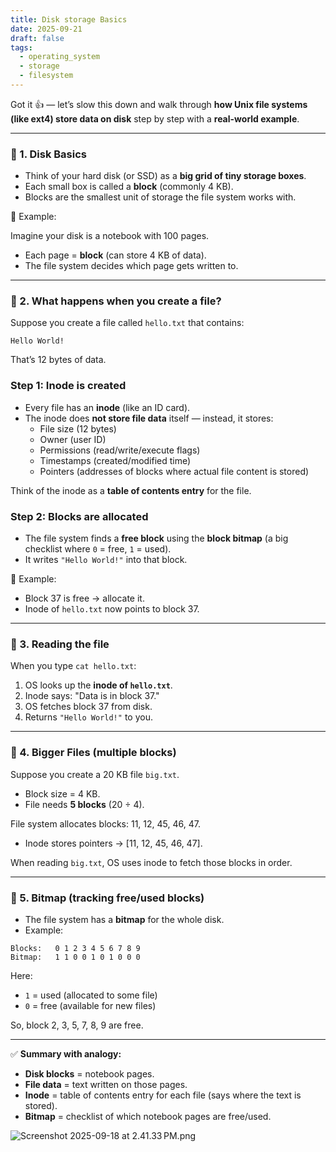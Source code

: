 ```yaml
---
title: Disk storage Basics
date: 2025-09-21
draft: false
tags:
  - operating_system
  - storage
  - filesystem
---
```


Got it 👍 — let’s slow this down and walk through **how Unix file systems (like ext4) store data on disk** step by step with a **real-world example**.

---

### 🧩 1. Disk Basics

- Think of your hard disk (or SSD) as a **big grid of tiny storage boxes**.
- Each small box is called a **block** (commonly 4 KB).
- Blocks are the smallest unit of storage the file system works with.

📌 Example:

Imagine your disk is a notebook with 100 pages.

- Each page = **block** (can store 4 KB of data).
- The file system decides which page gets written to.

---

### 🧩 2. What happens when you create a file?

Suppose you create a file called `hello.txt` that contains:

```
Hello World!

```

That’s 12 bytes of data.

### Step 1: Inode is created

- Every file has an **inode** (like an ID card).
- The inode does **not store file data** itself — instead, it stores:
    - File size (12 bytes)
    - Owner (user ID)
    - Permissions (read/write/execute flags)
    - Timestamps (created/modified time)
    - Pointers (addresses of blocks where actual file content is stored)

Think of the inode as a **table of contents entry** for the file.

### Step 2: Blocks are allocated

- The file system finds a **free block** using the **block bitmap** (a big checklist where `0` = free, `1` = used).
- It writes `"Hello World!"` into that block.

📌 Example:

- Block 37 is free → allocate it.
- Inode of `hello.txt` now points to block 37.

---

### 🧩 3. Reading the file

When you type `cat hello.txt`:

1. OS looks up the **inode of `hello.txt`**.
2. Inode says: "Data is in block 37."
3. OS fetches block 37 from disk.
4. Returns `"Hello World!"` to you.

---

### 🧩 4. Bigger Files (multiple blocks)

Suppose you create a 20 KB file `big.txt`.

- Block size = 4 KB.
- File needs **5 blocks** (20 ÷ 4).

File system allocates blocks: 11, 12, 45, 46, 47.

- Inode stores pointers → [11, 12, 45, 46, 47].

When reading `big.txt`, OS uses inode to fetch those blocks in order.

---

### 🧩 5. Bitmap (tracking free/used blocks)

- The file system has a **bitmap** for the whole disk.
- Example:

```
Blocks:   0 1 2 3 4 5 6 7 8 9
Bitmap:   1 1 0 0 1 0 1 0 0 0

```

Here:

- `1` = used (allocated to some file)
- `0` = free (available for new files)

So, block 2, 3, 5, 7, 8, 9 are free.

---

✅ **Summary with analogy:**

- **Disk blocks** = notebook pages.
- **File data** = text written on those pages.
- **Inode** = table of contents entry for each file (says where the text is stored).
- **Bitmap** = checklist of which notebook pages are free/used.

![Screenshot 2025-09-18 at 2.41.33 PM.png](Screenshot_2025-09-18_at_2.41.33_PM.png)